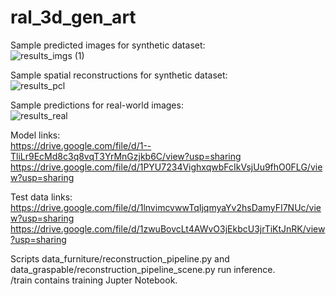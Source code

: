 # ral_3d_gen_art
Sample predicted images for synthetic dataset:  
![results_imgs (1)](https://user-images.githubusercontent.com/61912100/137968349-a770650b-5ff2-49d9-a8a1-6afbbfd0b592.png)

Sample spatial reconstructions for synthetic dataset:  
![results_pcl](https://user-images.githubusercontent.com/61912100/137968448-f0b5a2c5-cf3b-4185-b82b-e75cc8e5f7be.png)

Sample predictions for real-world images:  
![results_real](https://user-images.githubusercontent.com/61912100/137968571-52e84e09-3add-46b4-b02f-d9010dd9b169.png)



Model links:   
https://drive.google.com/file/d/1--TliLr9EcMd8c3q8vqT3YrMnGzjkb6C/view?usp=sharing  
https://drive.google.com/file/d/1PYU7234VighxqwbFcIkVsjUu9fhO0FLG/view?usp=sharing  

Test data links:  
https://drive.google.com/file/d/1lnvimcvwwTqIjqmyaYv2hsDamyFI7NUc/view?usp=sharing  
https://drive.google.com/file/d/1zwuBovcLt4AWvO3jEkbcU3jrTiKtJnRK/view?usp=sharing  

Scripts data_furniture/reconstruction_pipeline.py and data_graspable/reconstruction_pipeline_scene.py run inference.  
/train contains training Jupter Notebook.

